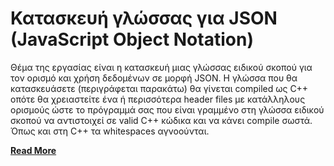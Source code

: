 # Κατασκευή γλώσσας για JSON (JavaScript Object Notation) 

Θέμα της εργασίας είναι η κατασκευή μιας γλώσσας ειδικού σκοπού για τον ορισμό και χρήση δεδομένων σε μορφή JSON. Η γλώσσα που θα κατασκευάσετε (περιγράφεται παρακάτω) θα γίνεται compiled ως C++ οπότε θα χρειαστείτε ένα ή περισσότερα header files με κατάλληλους ορισμούς ώστε το πρόγραμμά σας που είναι γραμμένο στη γλώσσα ειδικού σκοπού να αντιστοιχεί σε valid C++ κώδικα και να κάνει compile σωστά. Όπως και στη C++ τα whitespaces αγνοούνται.

**[Read More](https://github.com/tasos-ana/C-plus-plus/blob/master/Language%20for%20JSON/Project.pdf)**
